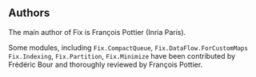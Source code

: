 ## Authors

The main author of Fix is François Pottier (Inria Paris).

Some modules, including
`Fix.CompactQueue`,
`Fix.DataFlow.ForCustomMaps`
`Fix.Indexing`,
`Fix.Partition`,
`Fix.Minimize`
have been contributed by Frédéric Bour
and thoroughly reviewed by François Pottier.
